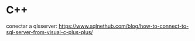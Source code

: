 # C++
conectar a qlsserver: https://www.sqlnethub.com/blog/how-to-connect-to-sql-server-from-visual-c-plus-plus/
